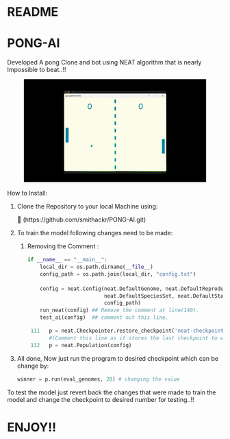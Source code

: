 # README

# PONG-AI

Developed A pong Clone and bot using NEAT algorithm that is nearly
Impossible to beat..!!
<div style="text-align:center;">
    
 ![Demo](/Docs/pong.gif.gif)
 
</div>



How to Install:

1. Clone the Repository to your local Machine using:
    
    <aside>
    🔗 (https://github.com/smithackr/PONG-AI.git)
    
    </aside>
    
2. To train the model following changes need to be made:
    1. Removing the Comment :
        
        ```python
        if __name__ == "__main__":
            local_dir = os.path.dirname(__file__)
            config_path = os.path.join(local_dir, "config.txt")
        
            config = neat.Config(neat.DefaultGenome, neat.DefaultReproduction,
                                 neat.DefaultSpeciesSet, neat.DefaultStagnation,
                                 config_path)
            run_neat(config) ## Remove the comment at line(140).
            test_ai(config)  ## comment out this line. 
        ```
        
        ```python
         111   p = neat.Checkpointer.restore_checkpoint('neat-checkpoint-23')
               #(Comment this line as it stores the last checkpoint to which the model was trained).
         112   p = neat.Population(config)
        
        ```
        
3. All done, Now just run the program to desired checkpoint which can be change by:
    
    ```python
    winner = p.run(eval_genomes, 20) # changing the value
    ```
    

To test the model just revert back the changes that were made to train the model and change the checkpoint to desired number for testing..!!

# ENJOY!!
